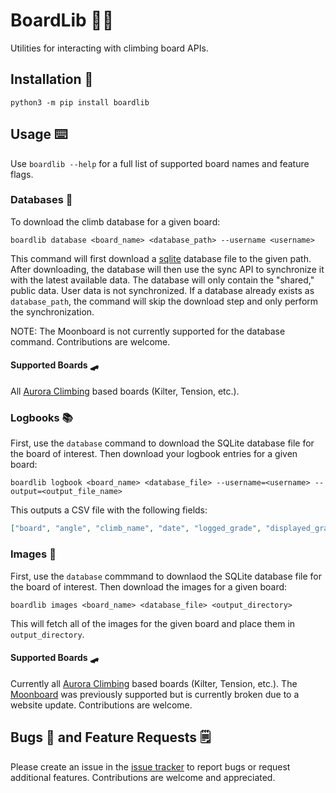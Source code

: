 # BoardLib 🧗‍♀️

Utilities for interacting with climbing board APIs.

## Installation 🦺

`python3 -m pip install boardlib`

## Usage ⌨️

Use `boardlib --help` for a full list of supported board names and feature flags.

### Databases 💾

To download the climb database for a given board:

`boardlib database <board_name> <database_path> --username <username>`

This command will first download a [sqlite](https://www.sqlite.org/index.html) database file to the given path. After downloading, the database will then use the sync API to synchronize it with the latest available data. The database will only contain the "shared," public data. User data is not synchronized. If a database already exists as `database_path`, the command will skip the download step and only perform the synchronization.

NOTE: The Moonboard is not currently supported for the database command. Contributions are welcome.

#### Supported Boards 🛹

All [Aurora Climbing](https://auroraclimbing.com/) based boards (Kilter, Tension, etc.).

### Logbooks 📚

First, use the `database` command to download the SQLite database file for the board of interest. Then download your logbook entries for a given board:

`boardlib logbook <board_name> <database_file> --username=<username> --output=<output_file_name>`

This outputs a CSV file with the following fields:

```json
["board", "angle", "climb_name", "date", "logged_grade", "displayed_grade", "is_benchmark", "tries", "is_mirror", "sessions_count", "tries_total", "is_repeat", "is_ascent", "comment"]
```

### Images 📸

First, use the `database` commmand to downlaod the SQLite database file for the board of interest. Then download the images for a given board:

`boardlib images <board_name> <database_file> <output_directory>`

This will fetch all of the images for the given board and place them in `output_directory`.

#### Supported Boards 🛹

Currently all [Aurora Climbing](https://auroraclimbing.com/) based boards (Kilter, Tension, etc.). The [Moonboard](https://moonboard.com/) was previously supported but is currently broken due to a website update. Contributions are welcome.

## Bugs 🐞 and Feature Requests 🗒️

Please create an issue in the [issue tracker](https://github.com/lemeryfertitta/BoardLib/issues) to report bugs or request additional features. Contributions are welcome and appreciated.
